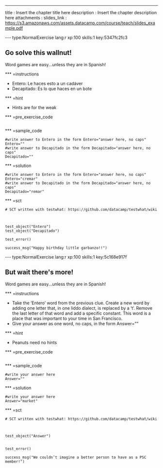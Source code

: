 ---
title       : Insert the chapter title here
description : Insert the chapter description here
attachments :
  slides_link : https://s3.amazonaws.com/assets.datacamp.com/course/teach/slides_example.pdf


--- type:NormalExercise lang:r xp:100 skills:1 key:5347fc2fc3
## Go solve this wallnut!

Word games are easy...unless they are in Spanish!

*** =instructions
-  Entero: Le haces esto a un cadáver 
-  Decapitado: Es lo que haces en un bote

*** =hint
- Hints are for the weak

*** =pre_exercise_code
```{r}

```

*** =sample_code
```{r}
#write answer to Entero in the form Entero="answer here, no caps" 
Entero=""
#write answer to Decapitado in the form Decapitado="answer here, no caps"
Decapitado=""
```

*** =solution
```{r}
#write answer to Entero in the form Entero="answer here, no caps" 
Entero="cremar"
#write answer to Decapitado in the form Decapitado="answer here, no caps"
Decapitado="remar"
```

*** =sct
```{r}
# SCT written with testwhat: https://github.com/datacamp/testwhat/wiki



test_object("Entero")
test_object("Decapitado")

test_error()

success_msg("Happy birthday little garbanzo!!")
```

--- type:NormalExercise lang:r xp:100 skills:1 key:5c168e917f
## But wait there's more!

Word games are easy...unless they are in Spanish!

*** =instructions
-  Take the ‘Entero’ word from the previous clue. Create a new word by adding one letter that, in one liddo dialect, is replaced by a ‘t’. Remove the last letter of that word and add a specific constant. This word is a place that was important to your time in San Francisco. 
-  Give your answer as one word, no caps, in the form Answer=""



*** =hint
- Peanuts need no hints

*** =pre_exercise_code
```{r}

```

*** =sample_code
```{r}
#write your answer here
Answer=""
```

*** =solution
```{r}
#write your answer here
Answer="market"
```

*** =sct
```{r}
# SCT written with testwhat: https://github.com/datacamp/testwhat/wiki



test_object("Answer")


test_error()

success_msg("We couldn’t imagine a better person to have as a PSC member!")
```
